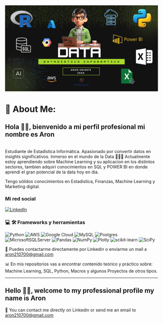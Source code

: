 
![Aron Uriarte - Estadistico Informatico](https://github.com/AronUrza/AUZ/blob/master/GITIMA/AUZ%20UNALM.jpg)


# 🌟 About Me:
## Hola 👋🏻, bienvenido a mi perfil profesional mi nombre es Aron

⁣⁣<br>⁣Estudiante de Estadística Informática. Apasionado por convertir datos en insights significativos. Inmerso en el mundo de la Data 
👨🏻‍🔬 Actualmente estoy aprendiendo sobre Machine Learning y su aplicacion en los distintos sectores, tambien adquiri conocimientos en SQL y POWER BI en donde aprendi el gran potencial de la data hoy en dia.

Tengo sólidos conocimientos en Estadistica, Finanzas, Machine Learning y Marketing digital.

### Mi red social

[![LinkedIn](https://img.shields.io/badge/LinkedIn-%230077B5.svg?logo=linkedin&logoColor=white)](https://www.linkedin.com/in/aronuriartez/) 

### 💻 🛠 Frameworks y herramientas
![Python](https://img.shields.io/badge/python-3670A0?style=for-the-badge&logo=python&logoColor=ffdd54) ![AWS](https://img.shields.io/badge/AWS-%23FF9900.svg?style=for-the-badge&logo=amazon-aws&logoColor=white) ![Google Cloud](https://img.shields.io/badge/Google%20Cloud-%234285F4.svg?style=for-the-badge&logo=google-cloud&logoColor=white) ![MySQL](https://img.shields.io/badge/mysql-%2300f.svg?style=for-the-badge&logo=mysql&logoColor=white) ![Postgres](https://img.shields.io/badge/postgres-%23316192.svg?style=for-the-badge&logo=postgresql&logoColor=white) ![MicrosoftSQLServer](https://img.shields.io/badge/Microsoft%20SQL%20Sever-CC2927?style=for-the-badge&logo=microsoft%20sql%20server&logoColor=white) ![Pandas](https://img.shields.io/badge/pandas-%23150458.svg?style=for-the-badge&logo=pandas&logoColor=white) ![NumPy](https://img.shields.io/badge/numpy-%23013243.svg?style=for-the-badge&logo=numpy&logoColor=white) ![Plotly](https://img.shields.io/badge/Plotly-%233F4F75.svg?style=for-the-badge&logo=plotly&logoColor=white) ![scikit-learn](https://img.shields.io/badge/scikit--learn-%23F7931E.svg?style=for-the-badge&logo=scikit-learn&logoColor=white) ![SciPy](https://img.shields.io/badge/SciPy-%230C55A5.svg?style=for-the-badge&logo=scipy&logoColor=%white) 


📧 Puedes contactarme directamente por Linkedin o enviarme un mail a aron210700@gmail.com

📊 En mis repositorios vas a encontrar contenido teórico y práctico sobre: Machine Learning, SQL, Python, Macros y algunos Proyectos de otros tipos. 

---

## Hello 👋🏻, welcome to my professional profile my name is Aron

📧 You can contact me directly on Linkedin or send me an email to aron210700@gmail.com



